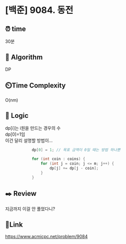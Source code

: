 # [백준] 9084. 동전


## ⏰ **time**
30분

## :pushpin: **Algorithm**
DP

## ⏲️**Time Complexity**
O(nm)

## :round_pushpin: **Logic**
dp[i]는 i원을 만드는 경우의 수 </br>
dp[0]=1임 </br>
이건 달리 설명할 방법이...
```java
            dp[0] = 1; // 목표 금액이 0일 때는 방법 하나뿐

            for (int coin : coins) {
                for (int j = coin; j <= m; j++) {
                    dp[j] += dp[j - coin];
                }
            }
```

## :black_nib: **Review**
지금까지 이걸 안 풀었다니? 

## 📡**Link**
https://www.acmicpc.net/problem/9084
